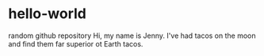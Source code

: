 # hello-world
random github repository
Hi, my name is Jenny.
I've had tacos on the moon and find them far superior ot Earth tacos.
